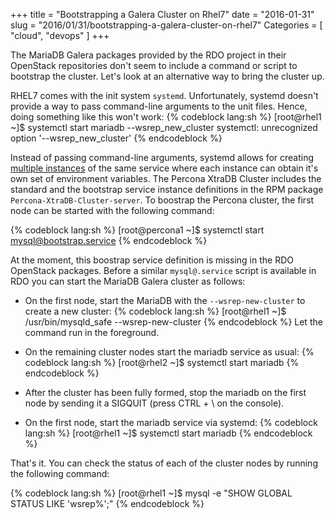 +++
title = "Bootstrapping a Galera Cluster on Rhel7"
date = "2016-01-31"
slug = "2016/01/31/bootstrapping-a-galera-cluster-on-rhel7"
Categories = [ "cloud", "devops" ]
+++

The MariaDB Galera packages provided by the RDO project in their OpenStack repositories don't seem to include a command or script to bootstrap the cluster. Let's look at an alternative way to bring the cluster up.

<!--more-->

RHEL7 comes with the init system `systemd`. Unfortunately, systemd doesn't provide a way to pass command-line arguments to the unit files. Hence, doing something like this won't work:
{% codeblock lang:sh %}
[root@rhel1 ~]$ systemctl start mariadb --wsrep_new_cluster
systemctl: unrecognized option '--wsrep_new_cluster'
{% endcodeblock %}

Instead of passing command-line arguments, systemd allows for creating [multiple instances](http://0pointer.de/blog/projects/instances.html) of the same service where each instance can obtain it's own set of environment variables. The Percona XtraDB Cluster includes the standard and the bootstrap service instance definitions in the RPM package `Percona-XtraDB-Cluster-server`. To boostrap the Percona cluster, the first node can be started with the following command:

{% codeblock lang:sh %}
[root@percona1 ~]$ systemctl start mysql@bootstrap.service
{% endcodeblock %}

At the moment, this boostrap service definition is missing in the RDO OpenStack packages. Before a similar `mysql@.service` script is available in RDO you can start the MariaDB Galera cluster as follows:

* On the first node, start the MariaDB with the `--wsrep-new-cluster` to create a new cluster:
{% codeblock lang:sh %}
[root@rhel1 ~]$ /usr/bin/mysqld_safe --wsrep-new-cluster
{% endcodeblock %}
Let the command run in the foreground.

*  On the remaining cluster nodes start the mariadb service as usual:
{% codeblock lang:sh %}
[root@rhel2 ~]$ systemctl start mariadb
{% endcodeblock %}

*  After the cluster has been fully formed, stop the mariadb on the first node by sending it a SIGQUIT (press CTRL + \\ on the console).

*  On the first node, start the mariadb service via systemd:
{% codeblock lang:sh %}
[root@rhel1 ~]$ systemctl start mariadb
{% endcodeblock %}

That's it. You can check the status of each of the cluster nodes by running the following command:

{% codeblock lang:sh %}
[root@rhel1 ~]$ mysql -e "SHOW GLOBAL STATUS LIKE 'wsrep%';"
{% endcodeblock %}
